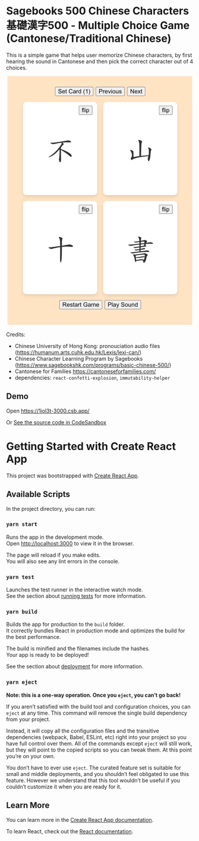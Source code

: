 # Sagebooks 500 Chinese Characters 基礎漢字500 - Multiple Choice Game (Cantonese/Traditional Chinese)

This is a simple game that helps user memorize Chinese characters, by first hearing the sound in Cantonese and then pick the correct character out of 4 choices.

<p align="center">
  <img src="./screen-1.png">
</p>

Credits:
- Chinese University of Hong Kong: pronouciation audio files (https://humanum.arts.cuhk.edu.hk/Lexis/lexi-can/)
- Chinese Character Learning Program by Sagebooks (https://www.sagebookshk.com/programs/basic-chinese-500/)
- Cantonese for Families https://cantoneseforfamilies.com/
- dependencies: `react-confetti-explosion`, `immutability-helper`

## Demo

Open https://1iol3t-3000.csb.app/

Or [See the source code in CodeSandbox](https://codesandbox.io/p/github/calvincchan/sagebooks-500-multiple-choice/master)


# Getting Started with Create React App

This project was bootstrapped with [Create React App](https://github.com/facebook/create-react-app).

## Available Scripts

In the project directory, you can run:

### `yarn start`

Runs the app in the development mode.\
Open [http://localhost:3000](http://localhost:3000) to view it in the browser.

The page will reload if you make edits.\
You will also see any lint errors in the console.

### `yarn test`

Launches the test runner in the interactive watch mode.\
See the section about [running tests](https://facebook.github.io/create-react-app/docs/running-tests) for more information.

### `yarn build`

Builds the app for production to the `build` folder.\
It correctly bundles React in production mode and optimizes the build for the best performance.

The build is minified and the filenames include the hashes.\
Your app is ready to be deployed!

See the section about [deployment](https://facebook.github.io/create-react-app/docs/deployment) for more information.

### `yarn eject`

**Note: this is a one-way operation. Once you `eject`, you can’t go back!**

If you aren’t satisfied with the build tool and configuration choices, you can `eject` at any time. This command will remove the single build dependency from your project.

Instead, it will copy all the configuration files and the transitive dependencies (webpack, Babel, ESLint, etc) right into your project so you have full control over them. All of the commands except `eject` will still work, but they will point to the copied scripts so you can tweak them. At this point you’re on your own.

You don’t have to ever use `eject`. The curated feature set is suitable for small and middle deployments, and you shouldn’t feel obligated to use this feature. However we understand that this tool wouldn’t be useful if you couldn’t customize it when you are ready for it.

## Learn More

You can learn more in the [Create React App documentation](https://facebook.github.io/create-react-app/docs/getting-started).

To learn React, check out the [React documentation](https://reactjs.org/).
